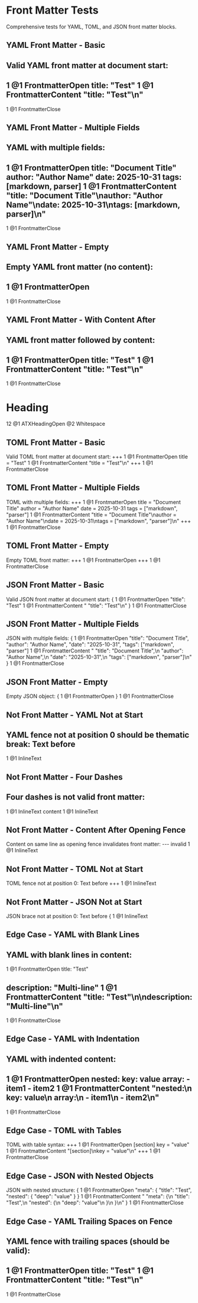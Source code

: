 # Front Matter Tests

Comprehensive tests for YAML, TOML, and JSON front matter blocks.

## YAML Front Matter - Basic

Valid YAML front matter at document start:
---
1
@1 FrontmatterOpen
title: "Test"
1
@1 FrontmatterContent "title: \"Test\"\n"
---
1
@1 FrontmatterClose

## YAML Front Matter - Multiple Fields

YAML with multiple fields:
---
1
@1 FrontmatterOpen
title: "Document Title"
author: "Author Name"
date: 2025-10-31
tags: [markdown, parser]
1
@1 FrontmatterContent "title: \"Document Title\"\nauthor: \"Author Name\"\ndate: 2025-10-31\ntags: [markdown, parser]\n"
---
1
@1 FrontmatterClose

## YAML Front Matter - Empty

Empty YAML front matter (no content):
---
1
@1 FrontmatterOpen
---
1
@1 FrontmatterClose

## YAML Front Matter - With Content After

YAML front matter followed by content:
---
1
@1 FrontmatterOpen
title: "Test"
1
@1 FrontmatterContent "title: \"Test\"\n"
---
1
@1 FrontmatterClose
# Heading
12
@1 ATXHeadingOpen
@2 Whitespace

## TOML Front Matter - Basic

Valid TOML front matter at document start:
+++
1
@1 FrontmatterOpen
title = "Test"
1
@1 FrontmatterContent "title = \"Test\"\n"
+++
1
@1 FrontmatterClose

## TOML Front Matter - Multiple Fields

TOML with multiple fields:
+++
1
@1 FrontmatterOpen
title = "Document Title"
author = "Author Name"
date = 2025-10-31
tags = ["markdown", "parser"]
1
@1 FrontmatterContent "title = \"Document Title\"\nauthor = \"Author Name\"\ndate = 2025-10-31\ntags = [\"markdown\", \"parser\"]\n"
+++
1
@1 FrontmatterClose

## TOML Front Matter - Empty

Empty TOML front matter:
+++
1
@1 FrontmatterOpen
+++
1
@1 FrontmatterClose

## JSON Front Matter - Basic

Valid JSON front matter at document start:
{
1
@1 FrontmatterOpen
  "title": "Test"
1
@1 FrontmatterContent "  \"title\": \"Test\"\n"
}
1
@1 FrontmatterClose

## JSON Front Matter - Multiple Fields

JSON with multiple fields:
{
1
@1 FrontmatterOpen
  "title": "Document Title",
  "author": "Author Name",
  "date": "2025-10-31",
  "tags": ["markdown", "parser"]
1
@1 FrontmatterContent "  \"title\": \"Document Title\",\n  \"author\": \"Author Name\",\n  \"date\": \"2025-10-31\",\n  \"tags\": [\"markdown\", \"parser\"]\n"
}
1
@1 FrontmatterClose

## JSON Front Matter - Empty

Empty JSON object:
{
1
@1 FrontmatterOpen
}
1
@1 FrontmatterClose

## Not Front Matter - YAML Not at Start

YAML fence not at position 0 should be thematic break:
Text before
---
1
@1 InlineText

## Not Front Matter - Four Dashes

Four dashes is not valid front matter:
----
1
@1 InlineText
content
1
@1 InlineText

## Not Front Matter - Content After Opening Fence

Content on same line as opening fence invalidates front matter:
--- invalid
1
@1 InlineText

## Not Front Matter - TOML Not at Start

TOML fence not at position 0:
Text before
+++
1
@1 InlineText

## Not Front Matter - JSON Not at Start

JSON brace not at position 0:
Text before
{
1
@1 InlineText

## Edge Case - YAML with Blank Lines

YAML with blank lines in content:
---
1
@1 FrontmatterOpen
title: "Test"

description: "Multi-line"
1
@1 FrontmatterContent "title: \"Test\"\n\ndescription: \"Multi-line\"\n"
---
1
@1 FrontmatterClose

## Edge Case - YAML with Indentation

YAML with indented content:
---
1
@1 FrontmatterOpen
nested:
  key: value
  array:
    - item1
    - item2
1
@1 FrontmatterContent "nested:\n  key: value\n  array:\n    - item1\n    - item2\n"
---
1
@1 FrontmatterClose

## Edge Case - TOML with Tables

TOML with table syntax:
+++
1
@1 FrontmatterOpen
[section]
key = "value"
1
@1 FrontmatterContent "[section]\nkey = \"value\"\n"
+++
1
@1 FrontmatterClose

## Edge Case - JSON with Nested Objects

JSON with nested structure:
{
1
@1 FrontmatterOpen
  "meta": {
    "title": "Test",
    "nested": {
      "deep": "value"
    }
  }
1
@1 FrontmatterContent "  \"meta\": {\n    \"title\": \"Test\",\n    \"nested\": {\n      \"deep\": \"value\"\n    }\n  }\n"
}
1
@1 FrontmatterClose

## Edge Case - YAML Trailing Spaces on Fence

YAML fence with trailing spaces (should be valid):
---   
1
@1 FrontmatterOpen
title: "Test"
1
@1 FrontmatterContent "title: \"Test\"\n"
---   
1
@1 FrontmatterClose
